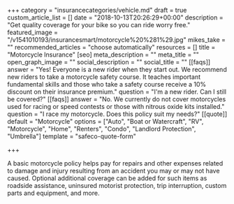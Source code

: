 +++
category = "insurancecategories/vehicle.md"
draft = true
custom_article_list = []
date = "2018-10-13T20:26:29+00:00"
description = "Get quality coverage for your bike so you can ride worry free."
featured_image = "/v1541010193/insurancesmart/motorcycle%20%281%29.jpg"
mikes_take = ""
recommended_articles = "choose automatically"
resources = []
title = "Motorcycle Insurance"
[seo]
meta_description = ""
meta_title = ""
open_graph_image = ""
social_description = ""
social_title = ""
[[faqs]]
answer = "Yes! Everyone is a new rider when they start out. We recommend new riders to take a motorcycle safety course. It teaches important fundamental skills and those who take a safety course receive a 10% discount on their insurance premium."
question = "I'm a new rider. Can I still be covered?"
[[faqs]]
answer = "No. We currently do not cover motorcycles used for racing or speed contests or those with nitrous oxide kits installed."
question = "I race my motorcycle. Does this policy suit my needs?"
[[quote]]
default = "Motorcycle"
options = ["Auto", "Boat or Watercraft", "RV", "Motorcycle", "Home", "Renters", "Condo", "Landlord Protection", "Umbrella"]
template = "safeco-quote-form"

+++

A basic motorcycle policy helps pay for repairs and other expenses related to damage and injury resulting from an accident you may or may not have caused. Optional additional coverage can be added for such items as roadside assistance, uninsured motorist protection, trip interruption, custom parts and equipment, and more.
